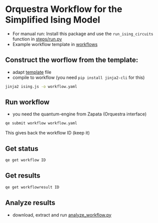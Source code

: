 # Orquestra Workflow for the Simplified Ising Model

- For manual run: Install this package and use the `run_ising_circuits` function in [steps/run.py](steps/run.py)
- Example workflow template in [workflows](workflows/ising.js)

## Construct the worflow from the template:
- adapt [template](workflows/ising.js) file
- compile to workflow (you need `pip install jinja2-cli` for this)  
```bash
jinja2 ising.js -o workflow.yaml
```

## Run workflow
- you need the quantum-engine from Zapata (Orquestra interface)
```bash
qe submit workflow workflow.yaml
```
This gives back the workflow ID (keep it)

## Get status
```bash
qe get workflow ID
```

## Get results
```bash
qe get workflowresult ID
```

## Analyze results
- download, extract and run [analyze\_workflow.py](steps/analyze_workflow.py)
 
